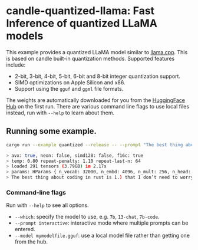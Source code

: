 # candle-quantized-llama: Fast Inference of quantized LLaMA models

This example provides a quantized LLaMA model similar to
[llama.cpp](https://github.com/ggerganov/llama.cpp). This is based on candle
built-in quantization methods. Supported features include:

- 2-bit, 3-bit, 4-bit, 5-bit, 6-bit and 8-bit integer quantization support.
- SIMD optimizations on Apple Silicon and x86.
- Support using the `gguf` and `ggml` file formats.

The weights are automatically downloaded for you from the [HuggingFace
Hub](https://huggingface.co/) on the first run. There are various command line
flags to use local files instead, run with `--help` to learn about them.

## Running some example.

```bash
cargo run --example quantized --release -- --prompt "The best thing about coding in rust is "

> avx: true, neon: false, simd128: false, f16c: true
> temp: 0.80 repeat-penalty: 1.10 repeat-last-n: 64
> loaded 291 tensors (3.79GB) in 2.17s
> params: HParams { n_vocab: 32000, n_embd: 4096, n_mult: 256, n_head: 32, n_layer: 32, n_rot: 128, ftype: 2 }
> The best thing about coding in rust is 1.) that I don’t need to worry about memory leaks, 2.) speed and 3.) my program will compile even on old machines.
```

### Command-line flags

Run with `--help` to see all options.

- `--which`: specify the model to use, e.g. `7b`, `13-chat`, `7b-code`.
- `--prompt interactive`: interactive mode where multiple prompts can be
  entered.
- `--model mymodelfile.gguf`: use a local model file rather than getting one
  from the hub.
